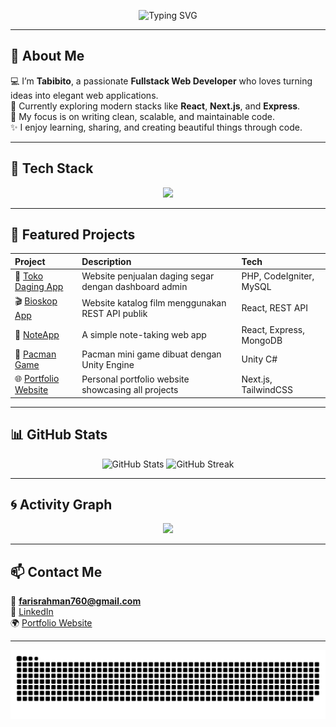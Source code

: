 <!-- BANNER -->
<p align="center">
  <img src="https://readme-typing-svg.herokuapp.com?font=Fira+Code&size=28&pause=1000&color=00C3FF&center=true&vCenter=true&width=600&lines=Hi%2C+I'm+Faris+Rahman!;Fullstack+Web+Developer;React+%7C+Next.js+%7C+Express.js+%7C+TypeScript;Let's+Build+Something+Awesome+Together!+🚀" alt="Typing SVG" />
</p>

---

## 👋 About Me

💻 I’m **Tabibito**, a passionate **Fullstack Web Developer** who loves turning ideas into elegant web applications.  
🌱 Currently exploring modern stacks like **React**, **Next.js**, and **Express**.  
🎯 My focus is on writing clean, scalable, and maintainable code.  
✨ I enjoy learning, sharing, and creating beautiful things through code.

---

## 🧠 Tech Stack

<p align="center">
  <img src="https://skillicons.dev/icons?i=html,css,js,ts,react,nextjs,nodejs,express,php,codeigniter4,mysql,mongodb,git,github,vscode" />
</p>

---

## 🚀 Featured Projects

| Project                                                       | Description                                           | Tech                    |
| :------------------------------------------------------------ | :---------------------------------------------------- | :---------------------- |
| 🥩 [Toko Daging App](https://github.com/tabibito/tokodaging)  | Website penjualan daging segar dengan dashboard admin | PHP, CodeIgniter, MySQL |
| 🎬 [Bioskop App](https://github.com/tabibito/bioskopapp)      | Website katalog film menggunakan REST API publik      | React, REST API         |
| 📝 [NoteApp](https://github.com/tabibito/noteapp)             | A simple note-taking web app                          | React, Express, MongoDB |
| 👾 [Pacman Game](https://github.com/tabibito/pacman)          | Pacman mini game dibuat dengan Unity Engine           | Unity C#                |
| 🌐 [Portfolio Website](https://github.com/tabibito/portfolio) | Personal portfolio website showcasing all projects    | Next.js, TailwindCSS    |

---

## 📊 GitHub Stats

<p align="center">
  <img src="https://github-readme-stats.vercel.app/api?username=farisrahman674&show_icons=true&theme=tokyonight" alt="GitHub Stats" height="160"/>
  <img src="https://streak-stats.demolab.com?user=farisrahman674&theme=tokyonight" alt="GitHub Streak" height="160"/>
</p>

---

## 🌀 Activity Graph

<p align="center">
  <img src="https://github-readme-activity-graph.vercel.app/graph?username=farisrahman674&theme=tokyo-night&area=true" />
</p>

---

## 📫 Contact Me

📧 **farisrahman760@gmail.com**  
💼 [LinkedIn](https://linkedin.com/in/tabibito)  
🌍 [Portfolio Website](https://tabibito.dev)

---

<p align="center">
  <img src="https://github.com/Platane/snk/raw/output/github-contribution-grid-snake.svg" alt="snake animation" />
</p>
